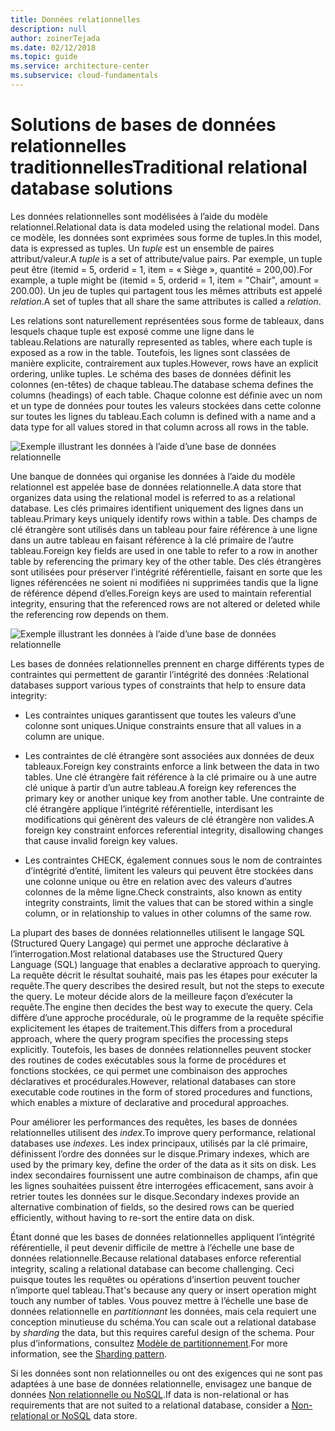 ```yaml
---
title: Données relationnelles
description: null
author: zoinerTejada
ms.date: 02/12/2018
ms.topic: guide
ms.service: architecture-center
ms.subservice: cloud-fundamentals
---
```


# <a name="traditional-relational-database-solutions"></a><span data-ttu-id="27dd1-102">Solutions de bases de données relationnelles traditionnelles</span><span class="sxs-lookup"><span data-stu-id="27dd1-102">Traditional relational database solutions</span></span>

<span data-ttu-id="27dd1-103">Les données relationnelles sont modélisées à l’aide du modèle relationnel.</span><span class="sxs-lookup"><span data-stu-id="27dd1-103">Relational data is data modeled using the relational model.</span></span> <span data-ttu-id="27dd1-104">Dans ce modèle, les données sont exprimées sous forme de tuples.</span><span class="sxs-lookup"><span data-stu-id="27dd1-104">In this model, data is expressed as tuples.</span></span> <span data-ttu-id="27dd1-105">Un *tuple* est un ensemble de paires attribut/valeur.</span><span class="sxs-lookup"><span data-stu-id="27dd1-105">A *tuple* is a set of attribute/value pairs.</span></span> <span data-ttu-id="27dd1-106">Par exemple, un tuple peut être (itemid = 5, orderid = 1, item = « Siège », quantité = 200,00).</span><span class="sxs-lookup"><span data-stu-id="27dd1-106">For example, a tuple might be (itemid = 5, orderid = 1, item = "Chair", amount = 200.00).</span></span> <span data-ttu-id="27dd1-107">Un jeu de tuples qui partagent tous les mêmes attributs est appelé *relation*.</span><span class="sxs-lookup"><span data-stu-id="27dd1-107">A set of tuples that all share the same attributes is called a *relation*.</span></span>

<span data-ttu-id="27dd1-108">Les relations sont naturellement représentées sous forme de tableaux, dans lesquels chaque tuple est exposé comme une ligne dans le tableau.</span><span class="sxs-lookup"><span data-stu-id="27dd1-108">Relations are naturally represented as tables, where each tuple is exposed as a row in the table.</span></span> <span data-ttu-id="27dd1-109">Toutefois, les lignes sont classées de manière explicite, contrairement aux tuples.</span><span class="sxs-lookup"><span data-stu-id="27dd1-109">However, rows have an explicit ordering, unlike tuples.</span></span> <span data-ttu-id="27dd1-110">Le schéma des bases de données définit les colonnes (en-têtes) de chaque tableau.</span><span class="sxs-lookup"><span data-stu-id="27dd1-110">The database schema defines the columns (headings) of each table.</span></span> <span data-ttu-id="27dd1-111">Chaque colonne est définie avec un nom et un type de données pour toutes les valeurs stockées dans cette colonne sur toutes les lignes du tableau.</span><span class="sxs-lookup"><span data-stu-id="27dd1-111">Each column is defined with a name and a data type for all values stored in that column across all rows in the table.</span></span>

![Exemple illustrant les données à l’aide d’une base de données relationnelle](../images/example-relational.png)

<span data-ttu-id="27dd1-113">Une banque de données qui organise les données à l’aide du modèle relationnel est appelée base de données relationnelle.</span><span class="sxs-lookup"><span data-stu-id="27dd1-113">A data store that organizes data using the relational model is referred to as a relational database.</span></span> <span data-ttu-id="27dd1-114">Les clés primaires identifient uniquement des lignes dans un tableau.</span><span class="sxs-lookup"><span data-stu-id="27dd1-114">Primary keys uniquely identify rows within a table.</span></span> <span data-ttu-id="27dd1-115">Des champs de clé étrangère sont utilisés dans un tableau pour faire référence à une ligne dans un autre tableau en faisant référence à la clé primaire de l’autre tableau.</span><span class="sxs-lookup"><span data-stu-id="27dd1-115">Foreign key fields are used in one table to refer to a row in another table by referencing the primary key of the other table.</span></span> <span data-ttu-id="27dd1-116">Des clés étrangères sont utilisées pour préserver l’intégrité référentielle, faisant en sorte que les lignes référencées ne soient ni modifiées ni supprimées tandis que la ligne de référence dépend d’elles.</span><span class="sxs-lookup"><span data-stu-id="27dd1-116">Foreign keys are used to maintain referential integrity, ensuring that the referenced rows are not altered or deleted while the referencing row depends on them.</span></span>

![Exemple illustrant les données à l’aide d’une base de données relationnelle](../images/example-relational2.png)

<span data-ttu-id="27dd1-118">Les bases de données relationnelles prennent en charge différents types de contraintes qui permettent de garantir l’intégrité des données :</span><span class="sxs-lookup"><span data-stu-id="27dd1-118">Relational databases support various types of constraints that help to ensure data integrity:</span></span>

- <span data-ttu-id="27dd1-119">Les contraintes uniques garantissent que toutes les valeurs d’une colonne sont uniques.</span><span class="sxs-lookup"><span data-stu-id="27dd1-119">Unique constraints ensure that all values in a column are unique.</span></span>

- <span data-ttu-id="27dd1-120">Les contraintes de clé étrangère sont associées aux données de deux tableaux.</span><span class="sxs-lookup"><span data-stu-id="27dd1-120">Foreign key constraints enforce a link between the data in two tables.</span></span> <span data-ttu-id="27dd1-121">Une clé étrangère fait référence à la clé primaire ou à une autre clé unique à partir d’un autre tableau.</span><span class="sxs-lookup"><span data-stu-id="27dd1-121">A foreign key references the primary key or another unique key from another table.</span></span> <span data-ttu-id="27dd1-122">Une contrainte de clé étrangère applique l’intégrité référentielle, interdisant les modifications qui génèrent des valeurs de clé étrangère non valides.</span><span class="sxs-lookup"><span data-stu-id="27dd1-122">A foreign key constraint enforces referential integrity, disallowing changes that cause invalid foreign key values.</span></span>

- <span data-ttu-id="27dd1-123">Les contraintes CHECK, également connues sous le nom de contraintes d’intégrité d’entité, limitent les valeurs qui peuvent être stockées dans une colonne unique ou être en relation avec des valeurs d’autres colonnes de la même ligne.</span><span class="sxs-lookup"><span data-stu-id="27dd1-123">Check constraints, also known as entity integrity constraints, limit the values that can be stored within a single column, or in relationship to values in other columns of the same row.</span></span>

<span data-ttu-id="27dd1-124">La plupart des bases de données relationnelles utilisent le langage SQL (Structured Query Langage) qui permet une approche déclarative à l’interrogation.</span><span class="sxs-lookup"><span data-stu-id="27dd1-124">Most relational databases use the Structured Query Language (SQL) language that enables a declarative approach to querying.</span></span> <span data-ttu-id="27dd1-125">La requête décrit le résultat souhaité, mais pas les étapes pour exécuter la requête.</span><span class="sxs-lookup"><span data-stu-id="27dd1-125">The query describes the desired result, but not the steps to execute the query.</span></span> <span data-ttu-id="27dd1-126">Le moteur décide alors de la meilleure façon d’exécuter la requête.</span><span class="sxs-lookup"><span data-stu-id="27dd1-126">The engine then decides the best way to execute the query.</span></span> <span data-ttu-id="27dd1-127">Cela diffère d’une approche procédurale, où le programme de la requête spécifie explicitement les étapes de traitement.</span><span class="sxs-lookup"><span data-stu-id="27dd1-127">This differs from a procedural approach, where the query program specifies the processing steps explicitly.</span></span> <span data-ttu-id="27dd1-128">Toutefois, les bases de données relationnelles peuvent stocker des routines de codes exécutables sous la forme de procédures et fonctions stockées, ce qui permet une combinaison des approches déclaratives et procédurales.</span><span class="sxs-lookup"><span data-stu-id="27dd1-128">However, relational databases can store executable code routines in the form of stored procedures and functions, which enables a mixture of declarative and procedural approaches.</span></span>

<span data-ttu-id="27dd1-129">Pour améliorer les performances des requêtes, les bases de données relationnelles utilisent des *index*.</span><span class="sxs-lookup"><span data-stu-id="27dd1-129">To improve query performance, relational databases use *indexes*.</span></span> <span data-ttu-id="27dd1-130">Les index principaux, utilisés par la clé primaire, définissent l’ordre des données sur le disque.</span><span class="sxs-lookup"><span data-stu-id="27dd1-130">Primary indexes, which are used by the primary key, define the order of the data as it sits on disk.</span></span> <span data-ttu-id="27dd1-131">Les index secondaires fournissent une autre combinaison de champs, afin que les lignes souhaitées puissent être interrogées efficacement, sans avoir à retrier toutes les données sur le disque.</span><span class="sxs-lookup"><span data-stu-id="27dd1-131">Secondary indexes provide an alternative combination of fields, so the desired rows can be queried efficiently, without having to re-sort the entire data on disk.</span></span>

<span data-ttu-id="27dd1-132">Étant donné que les bases de données relationnelles appliquent l’intégrité référentielle, il peut devenir difficile de mettre à l’échelle une base de données relationnelle.</span><span class="sxs-lookup"><span data-stu-id="27dd1-132">Because relational databases enforce referential integrity, scaling a relational database can become challenging.</span></span> <span data-ttu-id="27dd1-133">Ceci puisque toutes les requêtes ou opérations d’insertion peuvent toucher n’importe quel tableau.</span><span class="sxs-lookup"><span data-stu-id="27dd1-133">That's because any query or insert operation might touch any number of tables.</span></span> <span data-ttu-id="27dd1-134">Vous pouvez mettre à l’échelle une base de données relationnelle en *partitionnant* les données, mais cela requiert une conception minutieuse du schéma.</span><span class="sxs-lookup"><span data-stu-id="27dd1-134">You can scale out a relational database by *sharding* the data, but this requires careful design of the schema.</span></span> <span data-ttu-id="27dd1-135">Pour plus d’informations, consultez [Modèle de partitionnement](../../patterns/sharding.md).</span><span class="sxs-lookup"><span data-stu-id="27dd1-135">For more information, see the [Sharding pattern](../../patterns/sharding.md).</span></span>

<span data-ttu-id="27dd1-136">Si les données sont non relationnelles ou ont des exigences qui ne sont pas adaptées à une base de données relationnelle, envisagez une banque de données [Non relationnelle ou NoSQL](../big-data/non-relational-data.md).</span><span class="sxs-lookup"><span data-stu-id="27dd1-136">If data is non-relational or has requirements that are not suited to a relational database, consider a [Non-relational or NoSQL](../big-data/non-relational-data.md) data store.</span></span>
